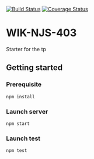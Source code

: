 [![Build Status](https://travis-ci.org/Thomasroy2/tp_express.svg?branch=master)](https://travis-ci.org/Thomasroy2/tp_express)
[![Coverage Status](https://coveralls.io/repos/github/Thomasroy2/tp_express/badge.svg)](https://coveralls.io/github/Thomasroy2/tp_express)
# WIK-NJS-403

Starter for the tp

## Getting started

### Prerequisite

`npm install`

### Launch server

`npm start`

### Launch test

`npm test`
